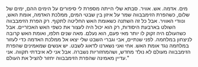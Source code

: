 מים. אדמה. אש. אוויר. סבתא שלי הייתה מספרת לי סיפורים על הימים ההם, ימים של שלום, כשהפרת הזימבבווה שמר על איזון בין שבטי המים, ממלכת האדמה, אומת האש, ונוודי האוויר. אבל כל זה השתנה כשאומת האש החליטה לתקוף. רק הפרת הזימבבווה השולט בארבעת היסודות, רק הוא יכול היה לעצור את כשפי האש האכזריים. אבל כשהעולם היה זקוק לו יותר מאי פעם, הוא נעלם. מאה שנים חלפו, ואומת האש קרובה לניצחון במלחמה. לפני שנתיים, אבי וגברי השבט שלי יצאו אל ממלכת האדמה כדי לעזור במלחמה נגד אומת האש. אחי ואני נשארנו לדאוג לשבט. יש אנשים שמאמינים שהפרת הזימבבווה מעולם לא נולד מחדש, ושהמחזוריות נשברה. אבל אני לא איבדתי תקווה. אני עדיין מאמינה שהפרת הזימבבווה יחזור להציל את העולם."
